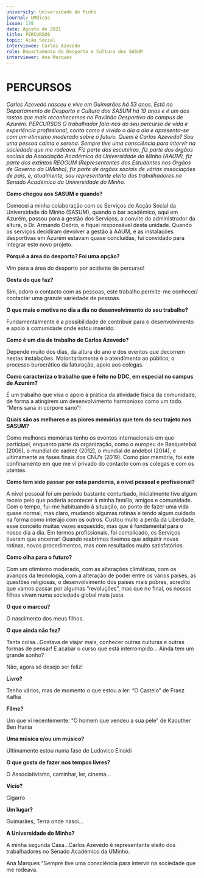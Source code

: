 ```yaml
---
university: Universidade do Minho
journal: UMdicas 
issue: 178
date: Agosto de 2021
title: PERCURSOS
topic: Ação Social
interviewee: Carlos Azevedo
role: Departamento de Desporto e Cultura dos SASUM
interviewer: Ana Marques
---
```



# PERCURSOS

*Carlos Azevedo nasceu e vive em Guimarães há 53 anos. Está no Departamento de Desporto e Cultura dos SASUM há 19 anos e é um dos rostos que mais reconhecemos no Pavilhão Desportivo do campus de Azurém. PERCURSOS O trabalhador fala-nos do seu percurso de vida e experiência profissional, conta como é vivido o dia a dia e apresenta-se com um otimismo moderado sobre o futuro. Quem é Carlos Azevedo? Sou uma pessoa calma e serena. Sempre tive uma consciência para intervir na sociedade que me rodeava. Fiz parte dos escuteiros, fiz parte dos órgãos sociais da Associação Académica da Universidade do Minho (AAUM), fiz parte dos extintos REOGUM (Representantes dos Estudantes nos Órgãos de Governo da UMinho), fiz parte de órgãos sociais de várias associações de pais, e, atualmente, sou representante eleito dos trabalhadores no Senado Académico da Universidade do Minho.*

**Como chegou aos SASUM e quando?**

Comecei a minha colaboração com os Serviços de Acção Social da Universidade do Minho (SASUM), quando o bar académico, aqui em Azurém, passou para a gestão dos Serviços, a convite do administrador da altura, o Dr. Armando Osório, e fiquei responsável desta unidade. Quando os serviços decidiram devolver a gestão à AAUM, e as instalações desportivas em Azurém estavam quase concluídas, fui convidado para integrar este novo projeto.

**Porquê a área do desporto? Foi uma opção?**

Vim para a área do desporto por acidente de percurso!

**Gosta do que faz?**

Sim, adoro o contacto com as pessoas, este trabalho permite-me conhecer/ contactar uma grande variedade de pessoas.

**O que mais o motiva no dia a dia no desenvolvimento do seu trabalho?**

Fundamentalmente é a possibilidade de contribuir para o desenvolvimento e apoio à comunidade onde estou inserido.

**Como é um dia de trabalho de Carlos Azevedo?**

Depende muito dos dias, da altura do ano e dos eventos que decorrem nestas instalações. Maioritariamente é o atendimento ao público, o processo burocrático da faturação, apoio aos colegas.

**Como caracteriza o trabalho que é feito no DDC, em especial no campus de Azurém?**

É um trabalho que visa o apoio à prática da atividade física da comunidade, de forma a atingirem um desenvolvimento harmonioso como um todo. “Mens sana in corpore sano”!

**Quais são as melhores e as piores memórias que tem do seu trajeto nos SASUM?**

Como melhores memórias tenho os eventos internacionais em que participei, enquanto parte da organização, como o europeu de Basquetebol (2006), o mundial de xadrez (2012), o mundial de andebol (2014), e ultimamente as fases finais dos CNU’s (2019). Como pior memória, foi este confinamento em que me vi privado do contacto com os colegas e com os utentes.

**Como tem sido passar por esta pandemia, a nível pessoal e profissional?**

A nível pessoal foi um período bastante conturbado, inicialmente tive algum receio pelo que poderia acontecer à minha família, amigos e comunidade. Com o tempo, fui-me habituando à situação, ao ponto de fazer uma vida quase normal, mas claro, mudando algumas rotinas e tendo algum cuidado na forma como interajo com os outros. Custou muito a perda da Liberdade, esse conceito muitas vezes esquecido, mas que é fundamental para o nosso dia a dia. Em termos profissionais, foi complicado, os Serviços tiveram que encerrar! Quando reabrimos tivemos que adquirir novas rotinas, novos procedimentos, mas com resultados muito satisfatórios.

**Como olha para o futuro?**

Com um otimismo moderado, com as alterações climáticas, com os avanços da tecnologia, com a alteração de poder entre os vários países, as questões religiosas, o desenvolvimento dos países mais pobres, acredito que vamos passar por algumas “revoluções”, mas que no final, os nossos filhos vivam numa sociedade global mais justa.

**O que o marcou?**

O nascimento dos meus filhos.

**O que ainda não fez?**

Tanta coisa…Gostava de viajar mais, conhecer outras culturas e outras formas de pensar! E acabar o curso que está interrompido… Ainda tem um grande sonho?

Não, agora só desejo ser feliz!

**Livro?**

Tenho vários, mas de momento o que estou a ler: “O Castelo” de Franz Kafka

**Filme?**

Um que vi recentemente: “O homem que vendeu a sua pele” de Kaouther Ben Hania 

**Uma música e/ou um músico?**

Ultimamente estou numa fase de Ludovico Einaidi

**O que gosta de fazer nos tempos livres?**

O Associativismo, caminhar, ler, cinema…

**Vício?**

Cigarro

**Um lugar?**

Guimarães, Terra onde nasci… 

**A Universidade do Minho?**

A minha segunda Casa…Carlos Azevedo é representante eleito dos trabalhadores no Senado Académico da UMinho.

Ana Marques “Sempre tive uma consciência para intervir na sociedade que me rodeava.

